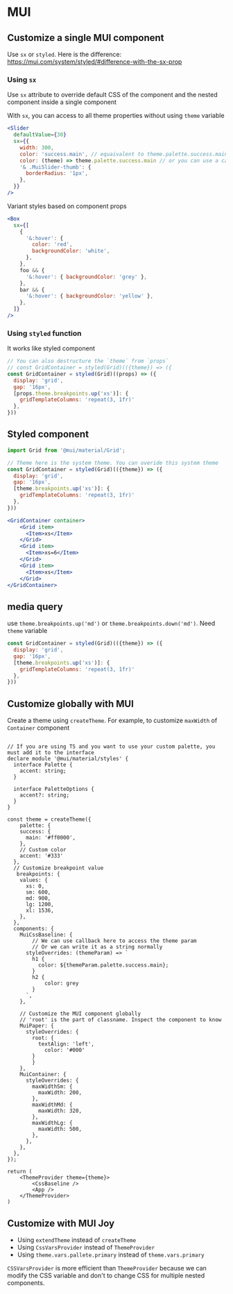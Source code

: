 # MUI

## Customize a single MUI component

Use `sx` or `styled`. Here is the difference: <https://mui.com/system/styled/#difference-with-the-sx-prop>

### Using `sx`

Use `sx` attribute to override default CSS of the component and the nested component inside a single component

With `sx`, you can access to all theme properties without using `theme` variable

```jsx
<Slider
  defaultValue={30}
  sx={{
    width: 300,
    color: 'success.main', // equaivalent to theme.palette.success.main
    color: (theme) => theme.palette.success.main // or you can use a callback. This is useful when you want to calculate a value
    '& .MuiSlider-thumb': {
      borderRadius: '1px',
    },
  }}
/>
```

Variant styles based on component props

```jsx
<Box
  sx={[
    {
      '&:hover': {
        color: 'red',
        backgroundColor: 'white',
      },
    },
    foo && {
      '&:hover': { backgroundColor: 'grey' },
    },
    bar && {
      '&:hover': { backgroundColor: 'yellow' },
    },
  ]}
/>
```

### Using `styled` function

It works like styled component

```jsx
// You can also destructure the `theme` from `props`
// const GridContainer = styled(Grid)(({theme}) => ({
const GridContainer = styled(Grid)((props) => ({
  display: 'grid',
  gap: '16px',
  [props.theme.breakpoints.up('xs')]: {
    gridTemplateColumns: 'repeat(3, 1fr)'
  },
}))
```

## Styled component

```jsx
import Grid from '@mui/material/Grid';

// Theme here is the system theme. You can overide this system theme
const GridContainer = styled(Grid)(({theme}) => ({
  display: 'grid',
  gap: '16px',
  [theme.breakpoints.up('xs')]: {
    gridTemplateColumns: 'repeat(3, 1fr)'
  },
}))

<GridContainer container>
    <Grid item>
      <Item>xs</Item>
    </Grid>
    <Grid item>
      <Item>xs=6</Item>
    </Grid>
    <Grid item>
      <Item>xs</Item>
    </Grid>
</GridContainer>
```

## media query

use `theme.breakpoints.up('md')` or `theme.breakpoints.down('md')`. Need `theme` variable

```jsx
const GridContainer = styled(Grid)(({theme}) => ({
  display: 'grid',
  gap: '16px',
  [theme.breakpoints.up('xs')]: {
    gridTemplateColumns: 'repeat(3, 1fr)'
  },
}))
```

## Customize globally with MUI

Create a theme using `createTheme`. For example, to customize `maxWidth` of `Container` component

```tsx

// If you are using TS and you want to use your custom palette, you must add it to the interface
declare module '@mui/material/styles' {
  interface Palette {
    accent: string;
  }

  interface PaletteOptions {
    accent?: string;
  }
}

const theme = createTheme({
	palette: {
    success: {
      main: '#ff0000',
    },
    // Custom color
    accent: '#333'
  },
  // Customize breakpoint value
   breakpoints: {
    values: {
      xs: 0,
      sm: 600,
      md: 900,
      lg: 1200,
      xl: 1536,
    },
  },
  components: {
  	MuiCssBaseline: {
  		// We can use callback here to access the theme param
  		// Or we can write it as a string normally
      styleOverrides: (themeParam) => `
        h1 {
          color: ${themeParam.palette.success.main};
        }
        h2 {
        	color: grey
        }
      `,
    },

    // Customize the MUI component globally
    // 'root' is the part of classname. Inspect the component to know
    MuiPaper: {
      styleOverrides: {
        root: {
          textAlign: 'left',
        	color: '#000'
      	}
    	}
    },
    MuiContainer: {
      styleOverrides: {
        maxWidthSm: {
          maxWidth: 200,
        },
        maxWidthMd: {
          maxWidth: 320,
        },
        maxWidthLg: {
          maxWidth: 500,
        },
      },
    },
  },
});

return (
	<ThemeProvider theme={theme}>
		<CssBaseline />
		<App />
	</ThemeProvider>
)
```

## Customize with MUI Joy

- Using `extendTheme` instead of `createTheme`
- Using `CssVarsProvider` instead of `ThemeProvider`
- Using `theme.vars.pallete.primary` instead of `theme.vars.primary`

`CSSVarsProvider` is more efficient than `ThemeProvider` because we can modify the CSS variable and don't to change CSS for multiple nested components.
